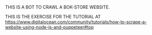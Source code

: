 THIS IS A BOT TO CRAWL A BOK-STORE WEBSITE.


THIS IS THE EXERCISE FOR THE TUTORIAL AT https://www.digitalocean.com/community/tutorials/how-to-scrape-a-website-using-node-js-and-puppeteer#top

